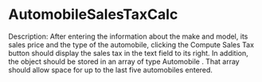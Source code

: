 # AutomobileSalesTaxCalc
Description:
    After entering the information about the make and model, its sales price and the type of the
    automobile, clicking the Compute Sales Tax button should display the sales tax in the text field
    to its right. In addition, the object should be stored in an array of type Automobile . That array
    should allow space for up to the last five automobiles entered.
